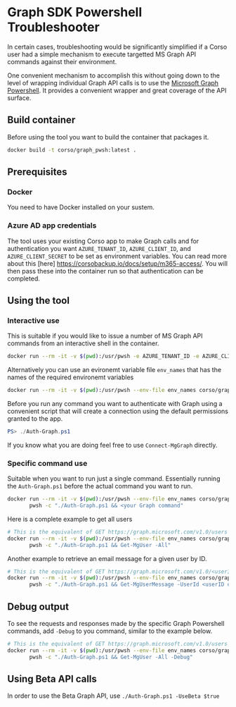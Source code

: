 # Graph SDK Powershell Troubleshooter

In certain cases, troubleshooting would be significantly simplified if a Corso
user had a simple mechanism to execute targetted MS Graph API commands against
their environment.

One convenient mechanism to accomplish this without going down to the level of
wrapping individual Graph API calls is to use the
[Microsoft Graph Powershell](https://learn.microsoft.com/en-us/powershell/microsoftgraph/overview?view=graph-powershell-1.0).
It provides a convenient wrapper and great coverage of the API surface.

## Build container

Before using the tool you want to build the container that packages it.

```sh
docker build -t corso/graph_pwsh:latest .
```

## Prerequisites

### Docker

You need to have Docker installed on your sustem. 

### Azure AD app credentials

The tool uses your existing Corso app to make Graph calls and for authentication
you want `AZURE_TENANT_ID`, `AZURE_CLIENT_ID`, and `AZURE_CLIENT_SECRET` to be
set as environment variables. You can read more about this [here] https://corsobackup.io/docs/setup/m365-access/.
You will then pass these into the container run so that authentication can be completed.

## Using the tool

### Interactive use

This is suitable if you would like to issue a number of MS Graph API commands from an
interactive shell in the container.

```sh
docker run --rm -it -v $(pwd):/usr/pwsh -e AZURE_TENANT_ID -e AZURE_CLIENT_ID -e AZURE_CLIENT_SECRET corso/graph_pwsh pwsh
```

Alternatively you can use an evironemt variable file `env_names` that has the names of the required environemt variables

```sh
docker run --rm -it -v $(pwd):/usr/pwsh --env-file env_names corso/graph_pwsh pwsh
```

Before you run any command you want to authenticate with Graph using a convenient script
that will create a connection using the default permissions granted to the app.

```powershell
PS> ./Auth-Graph.ps1
```

If you know what you are doing feel free to use `Connect-MgGraph` directly.

### Specific command use

Suitable when you want to run just a single command. Essentially running the `Auth-Graph.ps1` 
before the actual command you want to run.

```sh
docker run --rm -it -v $(pwd):/usr/pwsh --env-file env_names corso/graph_pwsh \
       pwsh -c "./Auth-Graph.ps1 && <your Graph command"
```

Here is a complete example to get all users

```sh
# This is the equivalent of GET https://graph.microsoft.com/v1.0/users
docker run --rm -it -v $(pwd):/usr/pwsh --env-file env_names corso/graph_pwsh \
       pwsh -c "./Auth-Graph.ps1 && Get-MgUser -All"
```

Another example to retrieve an email message for a given user by ID.

```sh
# This is the equivalent of GET https://graph.microsoft.com/v1.0/<userID>/messages/<messageId>
docker run --rm -it -v $(pwd):/usr/pwsh --env-file env_names corso/graph_pwsh \
       pwsh -c "./Auth-Graph.ps1 && Get-MgUserMessage -UserId <userID or UPN> -MessageID <messageID>"
```

## Debug output

To see the requests and responses made by the specific Graph Powershell commands, add `-Debug` to you command, 
similar to the example below. 

```sh
# This is the equivalent of GET https://graph.microsoft.com/v1.0/users
docker run --rm -it -v $(pwd):/usr/pwsh --env-file env_names corso/graph_pwsh \
       pwsh -c "./Auth-Graph.ps1 && Get-MgUser -All -Debug"
```

## Using Beta API calls

In order to use the Beta Graph API, use `./Auth-Graph.ps1 -UseBeta $true`
